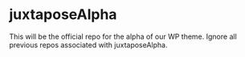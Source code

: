 # juxtaposeAlpha
This will be the official repo for the alpha of our WP theme. Ignore all previous repos associated with juxtaposeAlpha.

